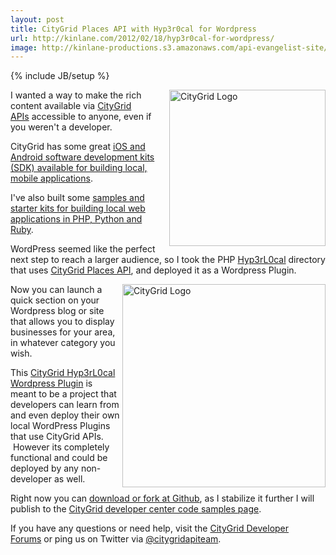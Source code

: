 ```yaml
---
layout: post
title: CityGrid Places API with Hyp3r0cal for Wordpress
url: http://kinlane.com/2012/02/18/hyp3r0cal-for-wordpress/
image: http://kinlane-productions.s3.amazonaws.com/api-evangelist-site/blog/citygrid_logo_200.png
---
```

{% include JB/setup %}
<p>
     <img class="alignnone" title="CityGrid Logo" src="http://kinlane-productions.s3.amazonaws.com/citygrid/citygrid_logo.jpg"  width="250" align="right">I wanted a way to make the rich content available via <a title="CityGrid APIs" href="http://developer.citygridmedia.com/">CityGrid APIs</a> accessible to anyone, even if you weren't a developer.
</p>
<p>
     CityGrid has some great <a title="iOS and Android software development kits (SDK) available for building local, mobile applications" href="http://docs.citygridmedia.com/display/citygridv2/SDKs">iOS and Android software development kits (SDK) available for building local, mobile applications</a>.
</p>
<p>
     I've also built some <a title="samples and starter kits for building local web applications in PHP, Python and Ruby" href="http://docs.citygridmedia.com/display/citygridv2/Code+Samples">samples and starter kits for building local web applications in PHP, Python and Ruby</a>.
</p>
<p>
     WordPress seemed like the perfect next step to reach a larger audience, so I took the PHP <a title="Hyp3rL0cal" href="/">Hyp3rL0cal</a> directory that uses <a title="CityGrid Places API" href="http://docs.citygridmedia.com/display/citygridv2/Places+API">CityGrid Places API</a>, and deployed it as a Wordpress Plugin.
</p>
<p>
     <img class="alignnone" title="CityGrid Logo" src="http://kinlane-productions.s3.amazonaws.com/citygrid/CityGrid.png"  width="325" align="right">Now you can launch a quick section on your Wordpress blog or site that allows you to display businesses for your area, in whatever category you wish.
</p>
<p>
     This <a title="CityGrid Hyp3rL0cal Wordpress Plugin" href="http://wordpress-local-directory.hyp3rl0cal.com/">CityGrid Hyp3rL0cal Wordpress Plugin</a> is meant to be a project that developers can learn from and even deploy their own local WordPress Plugins that use CityGrid APIs.  However its completely functional and could be deployed by any non-developer as well.
</p>
<p>
     Right now you can <a title="download or fork at Github" href="https://github.com/kinlane/Hyp3rL0cal-Wordpress-Plugin">download or fork at Github</a>, as I stabilize it further I will publish to the <a title="CityGrid developer center code samples page" href="http://docs.citygridmedia.com/display/citygridv2/Code+Samples">CityGrid developer center code samples page</a>.
</p>
<p>
     If you have any questions or need help, visit the <a title="CityGrid Developer Forums" href="https://groups.google.com/forum/?hl=en#!forum/citygrid-dev-talk">CityGrid Developer Forums</a> or ping us on Twitter via <a href="https://twitter.com/#!/CityGridAPITeam">@citygridapiteam</a>.
</p>